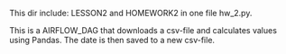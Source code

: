 This dir include: LESSON2 and HOMEWORK2 in one file hw_2.py.

This is a AIRFLOW_DAG that downloads a csv-file and calculates values using Pandas. The date is then saved to a new csv-file.